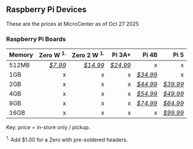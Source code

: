 ## Raspberry Pi Devices

These are the prices at MicroCenter as of Oct 27 2025

### Raspberry Pi Boards

|Memory|Zero W <sup>1.</sup>|Zero 2 W <sup>1.</sup>|Pi 3A+|Pi 4B|Pi 5|
|:-|-:|-:|-:|-:|-:|
|512MB|[*$7.99*](https://www.microcenter.com/product/486575/raspberry-pi-zero-w-microcontroller-development-board)|[*$14.99*](https://www.microcenter.com/product/643085/raspberry-pi-zero-2-w)|[*$24.99*](https://www.microcenter.com/product/514076/raspberry-pi-3-model-a-board)|x|x|
|1GB|x|x|x|[*$34.99*](https://www.microcenter.com/product/665122/raspberry-pi-4-model-b)|x|
|2GB|x|x|x|[*$44.99*](https://www.microcenter.com/product/621439/raspberry-pi-4-model-b)|[*$39.99*](https://www.microcenter.com/product/683269/raspberry-pi-5)|
|4GB|x|x|x|[*$54.99*](https://www.microcenter.com/product/637834/raspberry-pi-4-model-b)|[*$49.99*](https://www.microcenter.com/product/673712/raspberry-pi-5)|
|8GB|x|x|x|[*$74.99*](https://www.microcenter.com/product/622539/raspberry-pi-4-model-b)|[*$64.99*](https://www.microcenter.com/product/673711/raspberry-pi-5)|
|16GB|x|x|x|x|[*$99.99*](https://www.microcenter.com/product/702590/raspberry-pi-5)|

Key: *price* = in-store only / pickup.

<sup>1.</sup> Add $1.00 for a Zero with pre-soldered headers.
